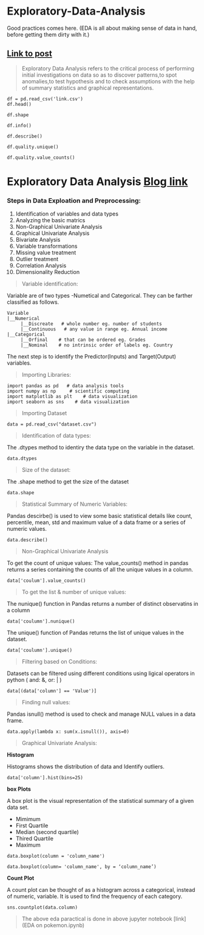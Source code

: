 # Exploratory-Data-Analysis
Good practices comes here. (EDA is all about making sense of data in hand, before getting them dirty with it.)

[Link to post](https://towardsdatascience.com/exploratory-data-analysis-8fc1cb20fd15)
---

> Exploratory Data Analysis refers to the critical process of performing initial investigations on data so as to discover patterns,to spot anomalies,to test hypothesis and to check assumptions with the help of summary statistics and graphical representations.

```
df = pd.read_csv('link.csv')
df.head()

df.shape

df.info()

df.describe()

df.quality.unique()

df.quality.value_counts()
```



# Exploratory Data Analysis [Blog link](https://towardsai.net/p/data-analysis/exploratory-data-analysis-in-python-ebdf643a33f6)

### Steps in Data Exploation and Preprocessing:
1. Identification of variables and data types
2. Analyzing the basic matrics
3. Non-Graphical Univariate Analysis
4. Graphical Univariate Analysis
5. Bivariate Analysis
6. Variable transformations
7. Missing value treatment
8. Outlier treatment
9. Correlation Analysis
10. Dimensionality Reduction

> Variable identification:

Variable are of two types -Numetical and Categorical. They can be farther classified as follows.
```
Variable
|__Numerical
     |__Discreate	# whole number eg. number of students
     |__Continuous   # any value in range eg. Annual income
|__Categorical
     |__Orfinal    # that can be ordered eg. Grades
     |__Nominal    # no intrinsic order of labels eg. Country
```
The next step is to identify the Predictor(Inputs) and Target(Output) variables.

> Importing Libraries:

```
import pandas as pd   # data analysis tools
import numpy as np     # scientific computing
import matplotlib as plt    # data visualization
import seaborn as sns    # data visualization
```
> Importing Dataset
```
data = pd.read_csv("dataset.csv")

```

> Identification of data types:

The .dtypes method to identiry the data type on the variable in the dataset.
```
data.dtypes
```

> Size of the dataset:

The .shape method to get the size of the dataset
```
data.shape 
```

> Statistical Summary of Numeric Variables:

Pandas descirbe() is used to view some basic statistical details like count, percentile, mean, std and maximum value of a data frame or a series of numeric values.
```
data.describe()
```

> Non-Graphical Univariate Analysis

To get the count of unique values: The value_counts() method in pandas returns a series containing the counts of all the unique values in a column.
```
data['coulum'].value_counts()
```

> To get the list & number of unique values:

The nunique() function in Pandas returns a number of distinct observatins in a column
```
data['coulumn'].nunique()
```

The unique() function of Pandas returns the list of unique values in the dataset.
```
data['coulumn'].unique()

```

> Filtering based on Conditions:

Datasets can be filtered using different conditions using ligical operators in python ( and: &, or: | )


```
data[(data['column'] == 'Value')]

```

> Finding null values:

Pandas isnull() method is used to check and manage NULL values in a data frame.

```
data.apply(lambda x: sum(x.isnull()), axis=0)
```

> Graphical Univariate Analysis:

**Histogram**

Histograms shows the distribution of data and Identify outliers. 
```
data['column'].hist(bins=25)

```

**box Plots**

A box plot is the visual representation of the statistical summary of a given data set.
- Mimimum
- First Quartile
- Median (second quartile)
- Thired Quartile
- Maximum
```
data.boxplot(column = 'column_name')

```
```
data.boxplot(column= 'column_name', by = ‘column_name’)
```

**Count Plot**

A count plot can be thought of as a histogram across a categorical, instead of numeric, variable. It is used to find the frequency of each category.
```
sns.countplot(data.column)

```

> The above eda paractical is done in above jupyter notebook [link](EDA on pokemon.ipynb)
